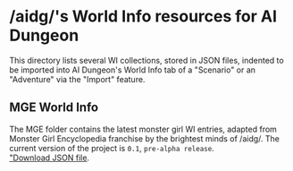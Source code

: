 # /aidg/'s World Info resources for AI Dungeon

This directory lists several WI collections, stored in JSON files, indented to be imported into AI Dungeon's World Info tab of a "Scenario" or an "Adventure" via the "Import" feature.

## MGE World Info

The MGE folder contains the latest monster girl WI entries, adapted from Monster Girl Encyclopedia franchise by the brightest minds of /aidg/.
The current version of the project is `0.1`, `pre-alpha release`.<br/>
<a href="MGE/MGE-WI-v.0.1.json" download>"Download JSON file</a>.<br/>
